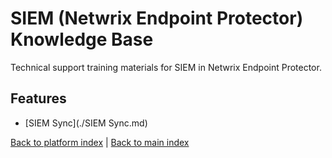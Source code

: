 # SIEM (Netwrix Endpoint Protector) Knowledge Base

Technical support training materials for SIEM in Netwrix Endpoint Protector.

## Features

- [SIEM Sync](./SIEM Sync.md)


[Back to platform index](../index.md) | [Back to main index](../../index.md)
